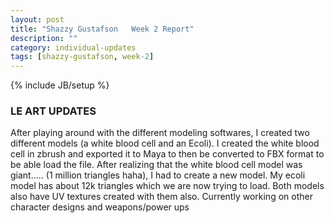 ```yaml
---
layout: post
title: "Shazzy Gustafson   Week 2 Report"
description: ""
category: individual-updates
tags: [shazzy-gustafson, week-2]
---
```

{% include JB/setup %}

### LE ART UPDATES

After playing around with the different modeling softwares, I created two different models (a white blood cell and an Ecoli). I created the white blood cell in zbrush and exported it to Maya to then be
converted to FBX format to be able load the file. After realizing that the white blood cell model
was giant..... (1 million triangles haha), I had to create a new model. My ecoli model has about 12k triangles which we are now trying to load. Both models also have UV textures created with them also. 
Currently working on other character designs and weapons/power ups




